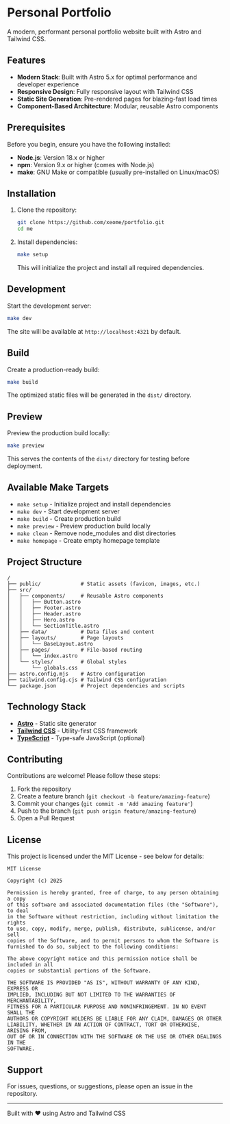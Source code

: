 # Personal Portfolio

A modern, performant personal portfolio website built with Astro and Tailwind CSS.

## Features

- **Modern Stack**: Built with Astro 5.x for optimal performance and developer experience
- **Responsive Design**: Fully responsive layout with Tailwind CSS
- **Static Site Generation**: Pre-rendered pages for blazing-fast load times
- **Component-Based Architecture**: Modular, reusable Astro components

## Prerequisites

Before you begin, ensure you have the following installed:

- **Node.js**: Version 18.x or higher
- **npm**: Version 9.x or higher (comes with Node.js)
- **make**: GNU Make or compatible (usually pre-installed on Linux/macOS)

## Installation

1. Clone the repository:
   ```bash
   git clone https://github.com/xeome/portfolio.git
   cd me
   ```

2. Install dependencies:
   ```bash
   make setup
   ```

   This will initialize the project and install all required dependencies.

## Development

Start the development server:

```bash
make dev
```

The site will be available at `http://localhost:4321` by default.

## Build

Create a production-ready build:

```bash
make build
```

The optimized static files will be generated in the `dist/` directory.

## Preview

Preview the production build locally:

```bash
make preview
```

This serves the contents of the `dist/` directory for testing before deployment.

## Available Make Targets

- `make setup` - Initialize project and install dependencies
- `make dev` - Start development server
- `make build` - Create production build
- `make preview` - Preview production build locally
- `make clean` - Remove node_modules and dist directories
- `make homepage` - Create empty homepage template

## Project Structure

```
/
├── public/             # Static assets (favicon, images, etc.)
├── src/
│   ├── components/     # Reusable Astro components
│   │   ├── Button.astro
│   │   ├── Footer.astro
│   │   ├── Header.astro
│   │   ├── Hero.astro
│   │   └── SectionTitle.astro
│   ├── data/           # Data files and content
│   ├── layouts/        # Page layouts
│   │   └── BaseLayout.astro
│   ├── pages/          # File-based routing
│   │   └── index.astro
│   └── styles/         # Global styles
│       └── globals.css
├── astro.config.mjs    # Astro configuration
├── tailwind.config.cjs # Tailwind CSS configuration
└── package.json        # Project dependencies and scripts
```

## Technology Stack

- **[Astro](https://astro.build/)** - Static site generator
- **[Tailwind CSS](https://tailwindcss.com/)** - Utility-first CSS framework
- **[TypeScript](https://www.typescriptlang.org/)** - Type-safe JavaScript (optional)

## Contributing

Contributions are welcome! Please follow these steps:

1. Fork the repository
2. Create a feature branch (`git checkout -b feature/amazing-feature`)
3. Commit your changes (`git commit -m 'Add amazing feature'`)
4. Push to the branch (`git push origin feature/amazing-feature`)
5. Open a Pull Request

## License

This project is licensed under the MIT License - see below for details:

```
MIT License

Copyright (c) 2025

Permission is hereby granted, free of charge, to any person obtaining a copy
of this software and associated documentation files (the "Software"), to deal
in the Software without restriction, including without limitation the rights
to use, copy, modify, merge, publish, distribute, sublicense, and/or sell
copies of the Software, and to permit persons to whom the Software is
furnished to do so, subject to the following conditions:

The above copyright notice and this permission notice shall be included in all
copies or substantial portions of the Software.

THE SOFTWARE IS PROVIDED "AS IS", WITHOUT WARRANTY OF ANY KIND, EXPRESS OR
IMPLIED, INCLUDING BUT NOT LIMITED TO THE WARRANTIES OF MERCHANTABILITY,
FITNESS FOR A PARTICULAR PURPOSE AND NONINFRINGEMENT. IN NO EVENT SHALL THE
AUTHORS OR COPYRIGHT HOLDERS BE LIABLE FOR ANY CLAIM, DAMAGES OR OTHER
LIABILITY, WHETHER IN AN ACTION OF CONTRACT, TORT OR OTHERWISE, ARISING FROM,
OUT OF OR IN CONNECTION WITH THE SOFTWARE OR THE USE OR OTHER DEALINGS IN THE
SOFTWARE.
```

## Support

For issues, questions, or suggestions, please open an issue in the repository.

---

Built with ❤️ using Astro and Tailwind CSS

